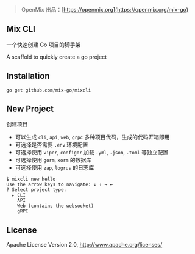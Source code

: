 > OpenMix 出品：[https://openmix.org](https://openmix.org/mix-go)

## Mix CLI

一个快速创建 Go 项目的脚手架

A scaffold to quickly create a go project

## Installation

```
go get github.com/mix-go/mixcli
```

## New Project

创建项目

- 可以生成 `cli`, `api`, `web`, `grpc` 多种项目代码，生成的代码开箱即用
- 可选择是否需要 `.env` 环境配置
- 可选择使用 `viper`, `configor` 加载 `.yml`, `.json`, `.toml` 等独立配置
- 可选择使用 `gorm`, `xorm` 的数据库
- 可选择使用 `zap`, `logrus` 的日志库

~~~
$ mixcli new hello
Use the arrow keys to navigate: ↓ ↑ → ← 
? Select project type:
  ▸ CLI
    API
    Web (contains the websocket)
    gRPC
~~~

## License

Apache License Version 2.0, http://www.apache.org/licenses/
